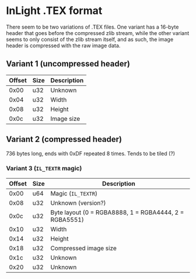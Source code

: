 # InLight .TEX format

There seem to be two variations of .TEX files. One variant has a 16-byte header that goes before the compressed zlib stream, while the other variant seems to only consist of the zlib stream itself, and as such, the image header is compressed with the raw image data.

## Variant 1 (uncompressed header)

| Offset | Size | Description |
| ------ | ---- | ----------- |
| 0x00 | u32 | Unknown |
| 0x04 | u32 | Width |
| 0x08 | u32 | Height |
| 0x0c | u32 | Image size |

## Variant 2 (compressed header)

736 bytes long, ends with 0xDF repeated 8 times. Tends to be tiled (?)
### Variant 3 (`IL_TEXTR` magic)

| Offset | Size | Description |
| ------ | ---- | ----------- |
| 0x00 | u64 | Magic (`IL_TEXTR`) |
| 0x08 | u32 | Unknown (version?) |
| 0x0c | u32 | Byte layout (0 = RGBA8888, 1 = RGBA4444, 2 = RGBA5551) |
| 0x10 | u32 | Width |
| 0x14 | u32 | Height |
| 0x18 | u32 | Compressed image size |
| 0x1c | u32 | Unknown |
| 0x20 | u32 | Unknown |
